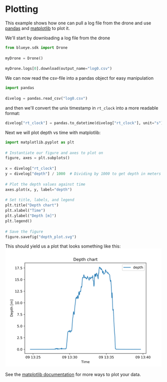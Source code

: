 # Plotting
This example shows how one can pull a log file from the drone and use
[pandas](https://pandas.pydata.org/) and [matplotlib](https://matplotlib.org/) to plot
it.

We'll start by downloading a log file from the drone

```python
from blueye.sdk import Drone

myDrone = Drone()

myDrone.logs[0].download(output_name="log0.csv")
```

We can now read the csv-file into a pandas object for easy manipulation

```python
import pandas

divelog = pandas.read_csv("log0.csv")
```

and then we'll convert the unix timestamp in `rt_clock` into a more readable format:

```python
divelog["rt_clock"] = pandas.to_datetime(divelog["rt_clock"], unit="s")
```

Next we will plot depth vs time with matplotlib:


```python
import matplotlib.pyplot as plt

# Instantiate our figure and axes to plot on
figure, axes = plt.subplots()

x = divelog["rt_clock"]
y = divelog["depth"] / 1000  # Dividing by 1000 to get depth in meters

# Plot the depth values against time
axes.plot(x, y, label="depth")

# Set title, labels, and legend
plt.title("Depth chart")
plt.xlabel("Time")
plt.ylabel("Depth [m]")
plt.legend()

# Save the figure
figure.savefig("depth_plot.svg")
```

This should yield us a plot that looks something like this:
![plot](../media/depth_plot.svg)

See the [matplotlib documentation](https://matplotlib.org/contents.html) for more ways
to plot your data.
